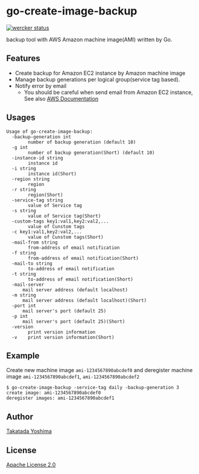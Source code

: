 # go-create-image-backup

[![wercker status](https://app.wercker.com/status/e49ed2149efc24b7a997fd6ee35578bb/s/master "wercker status")](https://app.wercker.com/project/byKey/e49ed2149efc24b7a997fd6ee35578bb)

backup tool with AWS Amazon machine image(AMI) written by Go.

## Features

- Create backup for Amazon EC2 instance by Amazon machine image
- Manage backup generations per logical group(service tag based).
- Notify error by email
    - You should be careful when send email from Amazon EC2 instance, See also [AWS Documentation](https://docs.aws.amazon.com/ses/latest/DeveloperGuide/limits.html#limits-ec2)

## Usages

```
Usage of go-create-image-backup:
  -backup-generation int
    	number of backup generation (default 10)
  -g int
    	number of backup generation(Short) (default 10)
  -instance-id string
    	instance id
  -i string
    	instance id(Short)
  -region string
    	region
  -r string
    	region(Short)
  -service-tag string
    	value of Service tag
  -s string
    	value of Service tag(Short)
  -custom-tags key1:val1,key2:val2,...
        value of Cunstom tags
  -c key1:val1,key2:val2,...
        value of Cunstom tags(Short)
  -mail-from string
        from-address of email notification
  -f string
        from-address of email notification(Short)
  -mail-to string
        to-address of email notification
  -t string
        to-address of email notification(Short)
  -mail-server
      mail server address (default localhost)
  -m string
      mail server address (default localhost)(Short)
  -port int
      mail server's port (default 25)
  -p int
      mail server's port (default 25)(Short)
  -version
    	print version information
  -v	print version information(Short)
```

## Example

Create new machine image `ami-1234567890abcdef0` and deregister machine image `ami-1234567890abcdef1`, `ami-1234567890abcdef2`

```
$ go-create-image-backup -service-tag daily -backup-generation 3
create image: ami-1234567890abcdef0
deregister images: ami-1234567890abcdef1
```

## Author

[Takatada Yoshima](https://github.com/shiimaxx)

## License

[Apache License 2.0](https://github.com/heartbeatsjp/go-create-image-backup/blob/master/LICENSE)
